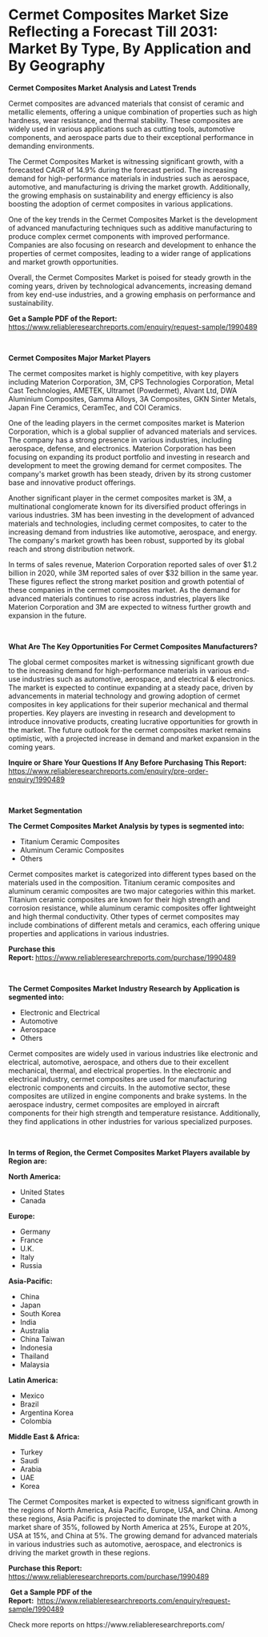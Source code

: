 <p><h1>Cermet Composites Market Size Reflecting a Forecast Till 2031: Market By Type, By Application and By Geography</h1></p><p><strong>Cermet Composites Market Analysis and Latest Trends</strong></p>
<p><p>Cermet composites are advanced materials that consist of ceramic and metallic elements, offering a unique combination of properties such as high hardness, wear resistance, and thermal stability. These composites are widely used in various applications such as cutting tools, automotive components, and aerospace parts due to their exceptional performance in demanding environments.</p><p>The Cermet Composites Market is witnessing significant growth, with a forecasted CAGR of 14.9% during the forecast period. The increasing demand for high-performance materials in industries such as aerospace, automotive, and manufacturing is driving the market growth. Additionally, the growing emphasis on sustainability and energy efficiency is also boosting the adoption of cermet composites in various applications.</p><p>One of the key trends in the Cermet Composites Market is the development of advanced manufacturing techniques such as additive manufacturing to produce complex cermet components with improved performance. Companies are also focusing on research and development to enhance the properties of cermet composites, leading to a wider range of applications and market growth opportunities.</p><p>Overall, the Cermet Composites Market is poised for steady growth in the coming years, driven by technological advancements, increasing demand from key end-use industries, and a growing emphasis on performance and sustainability.</p></p>
<p><strong>Get a Sample PDF of the Report:&nbsp;</strong> <a href="https://www.reliableresearchreports.com/enquiry/request-sample/1990489">https://www.reliableresearchreports.com/enquiry/request-sample/1990489</a></p>
<p>&nbsp;</p>
<p><strong>Cermet Composites Major Market Players</strong></p>
<p><p>The cermet composites market is highly competitive, with key players including Materion Corporation, 3M, CPS Technologies Corporation, Metal Cast Technologies, AMETEK, Ultramet (Powdermet), Alvant Ltd, DWA Aluminium Composites, Gamma Alloys, 3A Composites, GKN Sinter Metals, Japan Fine Ceramics, CeramTec, and COI Ceramics.</p><p>One of the leading players in the cermet composites market is Materion Corporation, which is a global supplier of advanced materials and services. The company has a strong presence in various industries, including aerospace, defense, and electronics. Materion Corporation has been focusing on expanding its product portfolio and investing in research and development to meet the growing demand for cermet composites. The company's market growth has been steady, driven by its strong customer base and innovative product offerings.</p><p>Another significant player in the cermet composites market is 3M, a multinational conglomerate known for its diversified product offerings in various industries. 3M has been investing in the development of advanced materials and technologies, including cermet composites, to cater to the increasing demand from industries like automotive, aerospace, and energy. The company's market growth has been robust, supported by its global reach and strong distribution network.</p><p>In terms of sales revenue, Materion Corporation reported sales of over $1.2 billion in 2020, while 3M reported sales of over $32 billion in the same year. These figures reflect the strong market position and growth potential of these companies in the cermet composites market. As the demand for advanced materials continues to rise across industries, players like Materion Corporation and 3M are expected to witness further growth and expansion in the future.</p></p>
<p>&nbsp;</p>
<p><strong>What Are The Key Opportunities For Cermet Composites Manufacturers?</strong></p>
<p><p>The global cermet composites market is witnessing significant growth due to the increasing demand for high-performance materials in various end-use industries such as automotive, aerospace, and electrical & electronics. The market is expected to continue expanding at a steady pace, driven by advancements in material technology and growing adoption of cermet composites in key applications for their superior mechanical and thermal properties. Key players are investing in research and development to introduce innovative products, creating lucrative opportunities for growth in the market. The future outlook for the cermet composites market remains optimistic, with a projected increase in demand and market expansion in the coming years.</p></p>
<p><strong>Inquire or Share Your Questions If Any Before Purchasing This Report:</strong> <a href="https://www.reliableresearchreports.com/enquiry/pre-order-enquiry/1990489">https://www.reliableresearchreports.com/enquiry/pre-order-enquiry/1990489</a></p>
<p>&nbsp;</p>
<p><strong>Market Segmentation</strong></p>
<p><strong>The Cermet Composites Market Analysis by types is segmented into:</strong></p>
<p><ul><li>Titanium Ceramic Composites</li><li>Aluminum Ceramic Composites</li><li>Others</li></ul></p>
<p><p>Cermet composites market is categorized into different types based on the materials used in the composition. Titanium ceramic composites and aluminum ceramic composites are two major categories within this market. Titanium ceramic composites are known for their high strength and corrosion resistance, while aluminum ceramic composites offer lightweight and high thermal conductivity. Other types of cermet composites may include combinations of different metals and ceramics, each offering unique properties and applications in various industries.</p></p>
<p><strong>Purchase this Report:&nbsp;</strong><a href="https://www.reliableresearchreports.com/purchase/1990489">https://www.reliableresearchreports.com/purchase/1990489</a></p>
<p>&nbsp;</p>
<p><strong>The Cermet Composites Market Industry Research by Application is segmented into:</strong></p>
<p><ul><li>Electronic and Electrical</li><li>Automotive</li><li>Aerospace</li><li>Others</li></ul></p>
<p><p>Cermet composites are widely used in various industries like electronic and electrical, automotive, aerospace, and others due to their excellent mechanical, thermal, and electrical properties. In the electronic and electrical industry, cermet composites are used for manufacturing electronic components and circuits. In the automotive sector, these composites are utilized in engine components and brake systems. In the aerospace industry, cermet composites are employed in aircraft components for their high strength and temperature resistance. Additionally, they find applications in other industries for various specialized purposes.</p></p>
<p>&nbsp;</p>
<p><strong>In terms of Region, the Cermet Composites Market Players available by Region are:</strong></p>
<p>
    <p> <strong> North America: </strong>
        <ul>
            <li>United States</li>
            <li>Canada</li>
        </ul>
        </p> 
    <p> <strong> Europe: </strong>
        <ul>
            <li>Germany</li>
            <li>France</li>
            <li>U.K.</li>
            <li>Italy</li>
            <li>Russia</li>
        </ul>
        </p> 
    <p> <strong> Asia-Pacific: </strong>
        <ul>
            <li>China</li>
            <li>Japan</li>
            <li>South Korea</li>
            <li>India</li>
            <li>Australia</li>
            <li>China Taiwan</li>
            <li>Indonesia</li>
            <li>Thailand</li>
            <li>Malaysia</li>
        </ul>
        </p> 
    <p> <strong> Latin America: </strong>
        <ul>
            <li>Mexico</li>
            <li>Brazil</li>
            <li>Argentina Korea</li>
            <li>Colombia</li>
        </ul>
        </p> 
    <p> <strong> Middle East & Africa: </strong>
        <ul>
            <li>Turkey</li>
            <li>Saudi</li>
            <li>Arabia</li>
            <li>UAE</li>
            <li>Korea</li>
        </ul>
    </p>
    </p>
<p><p>The Cermet Composites market is expected to witness significant growth in the regions of North America, Asia Pacific, Europe, USA, and China. Among these regions, Asia Pacific is projected to dominate the market with a market share of 35%, followed by North America at 25%, Europe at 20%, USA at 15%, and China at 5%. The growing demand for advanced materials in various industries such as automotive, aerospace, and electronics is driving the market growth in these regions.</p></p>
<p><strong>Purchase this Report: </strong><a href="https://www.reliableresearchreports.com/purchase/1990489">https://www.reliableresearchreports.com/purchase/1990489</a></p>
<p>&nbsp;<strong>Get a Sample PDF of the Report:&nbsp;&nbsp;</strong><a href="https://www.reliableresearchreports.com/enquiry/request-sample/1990489">https://www.reliableresearchreports.com/enquiry/request-sample/1990489</a></p>
<p><strong></strong></p>
<p>Check more reports on https://www.reliableresearchreports.com/</p>